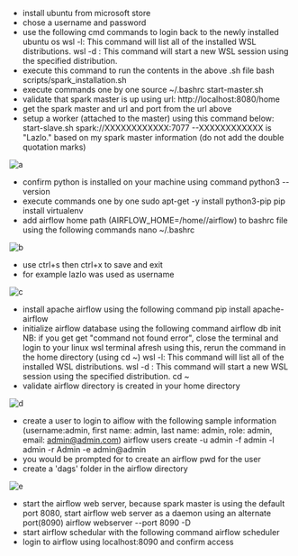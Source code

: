 - install ubuntu from microsoft store
- chose a username and password
- use the following cmd commands to login back to the newly installed ubuntu os
wsl -l: This command will list all of the installed WSL distributions.
wsl -d <distribution name>: This command will start a new WSL session using the specified distribution.
- execute this command to run the contents in the above .sh file
bash scripts/spark_installation.sh
- execute commands one by one
source ~/.bashrc
start-master.sh
- validate that spark master is up using url: http://localhost:8080/home
- get the spark master and url and port from the url above
- setup a worker (attached to the master) using this command below:
start-slave.sh spark://XXXXXXXXXXXX:7077 
--XXXXXXXXXXXX is "Lazlo." based on my spark master information (do not add the double quotation marks)

![a](https://github.com/lazakun/fetch_data_mult_tbl_pyspark/assets/100403369/d264e1ba-5771-44cd-89a1-cc03974e1388)


- confirm python is installed on your machine using command
python3 --version
- execute commands one by one
sudo apt-get -y install python3-pip
pip install virtualenv
- add airflow home path (AIRFLOW_HOME=/home/<username>/airflow) to bashrc file using the following commands
nano ~/.bashrc

![b](https://github.com/lazakun/fetch_data_mult_tbl_pyspark/assets/100403369/6c96d187-f7e3-46a2-907c-68784d26b495)

- use ctrl+s then ctrl+x to save and exit
- for example lazlo was used as username

![c](https://github.com/lazakun/fetch_data_mult_tbl_pyspark/assets/100403369/3f99fcb4-4831-41f0-9ca8-056ca7e42bc6)

- install apache airflow using the following command
pip install apache-airflow
- initialize airflow database using the following command
airflow db init
NB: if you get get "command not found error", close the terminal and login to your linux wsl terminal afresh using this, rerun the command in the home directory (using cd ~)
wsl -l: This command will list all of the installed WSL distributions.
wsl -d <distribution name>: This command will start a new WSL session using the specified distribution.
cd ~
- validate airflow directory is created in your home directory

![d](https://github.com/lazakun/fetch_data_mult_tbl_pyspark/assets/100403369/3105240e-31e3-4c41-a0da-46b300720139)

- create a user to login to aiflow with the following sample information (username:admin, first name: admin, last name: admin, role: admin, email: admin@admin.com)
airflow users create  -u admin -f admin -l admin -r Admin -e admin@admin
- you would be prompted for to create an airflow pwd for the user
- create a 'dags' folder in the airflow directory

![e](https://github.com/lazakun/fetch_data_mult_tbl_pyspark/assets/100403369/57c1d8e1-fba8-4ae7-ad79-f33e62dda00c)

- start the airflow web server, because spark master is using the default port 8080, start airflow web server as a daemon using an alternate port(8090)
airflow webserver --port 8090 -D
- start airflow schedular with the following command
airflow scheduler
- login to airflow using localhost:8090 and confirm access

